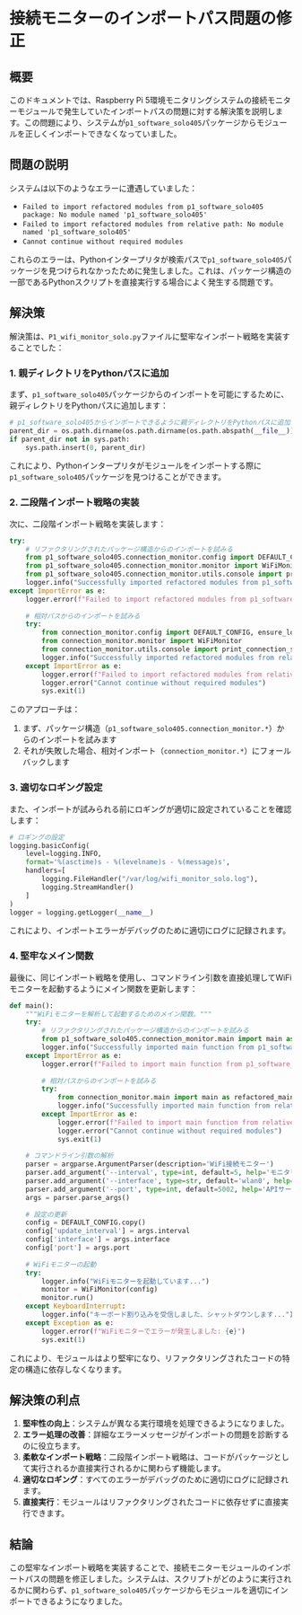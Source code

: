 # 接続モニターのインポートパス問題の修正

## 概要
このドキュメントでは、Raspberry Pi 5環境モニタリングシステムの接続モニターモジュールで発生していたインポートパスの問題に対する解決策を説明します。この問題により、システムが`p1_software_solo405`パッケージからモジュールを正しくインポートできなくなっていました。

## 問題の説明
システムは以下のようなエラーに遭遇していました：
- `Failed to import refactored modules from p1_software_solo405 package: No module named 'p1_software_solo405'`
- `Failed to import refactored modules from relative path: No module named 'p1_software_solo405'`
- `Cannot continue without required modules`

これらのエラーは、Pythonインタープリタが検索パスで`p1_software_solo405`パッケージを見つけられなかったために発生しました。これは、パッケージ構造の一部であるPythonスクリプトを直接実行する場合によく発生する問題です。

## 解決策
解決策は、`P1_wifi_monitor_solo.py`ファイルに堅牢なインポート戦略を実装することでした：

### 1. 親ディレクトリをPythonパスに追加
まず、`p1_software_solo405`パッケージからのインポートを可能にするために、親ディレクトリをPythonパスに追加します：

```python
# p1_software_solo405からインポートできるように親ディレクトリをPythonパスに追加
parent_dir = os.path.dirname(os.path.dirname(os.path.abspath(__file__)))
if parent_dir not in sys.path:
    sys.path.insert(0, parent_dir)
```

これにより、Pythonインタープリタがモジュールをインポートする際に`p1_software_solo405`パッケージを見つけることができます。

### 2. 二段階インポート戦略の実装
次に、二段階インポート戦略を実装します：

```python
try:
    # リファクタリングされたパッケージ構造からのインポートを試みる
    from p1_software_solo405.connection_monitor.config import DEFAULT_CONFIG, ensure_log_directory
    from p1_software_solo405.connection_monitor.monitor import WiFiMonitor
    from p1_software_solo405.connection_monitor.utils.console import print_connection_status
    logger.info("Successfully imported refactored modules from p1_software_solo405 package")
except ImportError as e:
    logger.error(f"Failed to import refactored modules from p1_software_solo405 package: {e}")
    
    # 相対パスからのインポートを試みる
    try:
        from connection_monitor.config import DEFAULT_CONFIG, ensure_log_directory
        from connection_monitor.monitor import WiFiMonitor
        from connection_monitor.utils.console import print_connection_status
        logger.info("Successfully imported refactored modules from relative path")
    except ImportError as e:
        logger.error(f"Failed to import refactored modules from relative path: {e}")
        logger.error("Cannot continue without required modules")
        sys.exit(1)
```

このアプローチは：
1. まず、パッケージ構造（`p1_software_solo405.connection_monitor.*`）からのインポートを試みます
2. それが失敗した場合、相対インポート（`connection_monitor.*`）にフォールバックします

### 3. 適切なロギング設定
また、インポートが試みられる前にロギングが適切に設定されていることを確認します：

```python
# ロギングの設定
logging.basicConfig(
    level=logging.INFO,
    format='%(asctime)s - %(levelname)s - %(message)s',
    handlers=[
        logging.FileHandler("/var/log/wifi_monitor_solo.log"),
        logging.StreamHandler()
    ]
)
logger = logging.getLogger(__name__)
```

これにより、インポートエラーがデバッグのために適切にログに記録されます。

### 4. 堅牢なメイン関数
最後に、同じインポート戦略を使用し、コマンドライン引数を直接処理してWiFiモニターを起動するようにメイン関数を更新します：

```python
def main():
    """WiFiモニターを解析して起動するためのメイン関数。"""
    try:
        # リファクタリングされたパッケージ構造からのインポートを試みる
        from p1_software_solo405.connection_monitor.main import main as refactored_main
        logger.info("Successfully imported main function from p1_software_solo405 package")
    except ImportError as e:
        logger.error(f"Failed to import main function from p1_software_solo405 package: {e}")
        
        # 相対パスからのインポートを試みる
        try:
            from connection_monitor.main import main as refactored_main
            logger.info("Successfully imported main function from relative path")
        except ImportError as e:
            logger.error(f"Failed to import main function from relative path: {e}")
            logger.error("Cannot continue without required modules")
            sys.exit(1)
    
    # コマンドライン引数の解析
    parser = argparse.ArgumentParser(description='WiFi接続モニター')
    parser.add_argument('--interval', type=int, default=5, help='モニタリング間隔（秒）')
    parser.add_argument('--interface', type=str, default='wlan0', help='モニタリングするWiFiインターフェース')
    parser.add_argument('--port', type=int, default=5002, help='APIサーバーのポート')
    args = parser.parse_args()
    
    # 設定の更新
    config = DEFAULT_CONFIG.copy()
    config['update_interval'] = args.interval
    config['interface'] = args.interface
    config['port'] = args.port
    
    # WiFiモニターの起動
    try:
        logger.info("WiFiモニターを起動しています...")
        monitor = WiFiMonitor(config)
        monitor.run()
    except KeyboardInterrupt:
        logger.info("キーボード割り込みを受信しました、シャットダウンします...")
    except Exception as e:
        logger.error(f"WiFiモニターでエラーが発生しました: {e}")
        sys.exit(1)
```

これにより、モジュールはより堅牢になり、リファクタリングされたコードの特定の構造に依存しなくなります。

## 解決策の利点
1. **堅牢性の向上**：システムが異なる実行環境を処理できるようになりました。
2. **エラー処理の改善**：詳細なエラーメッセージがインポートの問題を診断するのに役立ちます。
3. **柔軟なインポート戦略**：二段階インポート戦略は、コードがパッケージとして実行されるか直接実行されるかに関わらず機能します。
4. **適切なロギング**：すべてのエラーがデバッグのために適切にログに記録されます。
5. **直接実行**：モジュールはリファクタリングされたコードに依存せずに直接実行できます。

## 結論
この堅牢なインポート戦略を実装することで、接続モニターモジュールのインポートパスの問題を修正しました。システムは、スクリプトがどのように実行されるかに関わらず、`p1_software_solo405`パッケージからモジュールを適切にインポートできるようになりました。